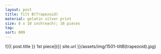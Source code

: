 ```yaml
---
layout: post
title: Tilt B(Trapezoid)
material: gelatin silver print
size: 8 x 10 inch(each); 16 pieces
tag:
sort: 009
---
```


![{{ post.title }} 1st piece]({{ site.url }}/assets/img/1501-tiltB(trapezoid).jpg)
